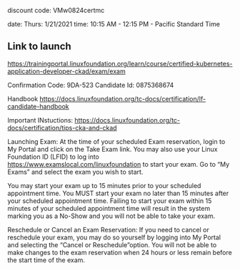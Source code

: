 discount code: VMw0824certmc

date: Thurs: 1/21/2021
time: 10:15 AM - 12:15 PM - Pacific Standard Time

## Link to launch
https://trainingportal.linuxfoundation.org/learn/course/certified-kubernetes-application-developer-ckad/exam/exam

Confirmation Code: 9DA-523
Candidate Id: 0875368674

Handbook
https://docs.linuxfoundation.org/tc-docs/certification/lf-candidate-handbook

Important INstuctions:
https://docs.linuxfoundation.org/tc-docs/certification/tips-cka-and-ckad

Launching Exam:
At the time of your scheduled Exam reservation, login to My Portal and click on the Take Exam link. You may also use your Linux Foundation ID (LFID) to log into https://www.examslocal.com/linuxfoundation to start your exam.
Go to “My Exams” and select the exam you wish to start.


You may start your exam up to 15 minutes prior to your scheduled appointment time. You MUST start your exam no later than 15 minutes after your scheduled appointment time.
Failing to start your exam within 15 minutes of your scheduled appointment time will result in the system marking you as a No-Show and you will not be able to take your exam.


Reschedule or Cancel an Exam Reservation:
If you need to cancel or reschedule your exam, you may do so yourself by logging into My Portal and selecting the “Cancel or Reschedule”option.
You will not be able to make changes to the exam reservation when 24 hours or less remain before the start time of the exam.